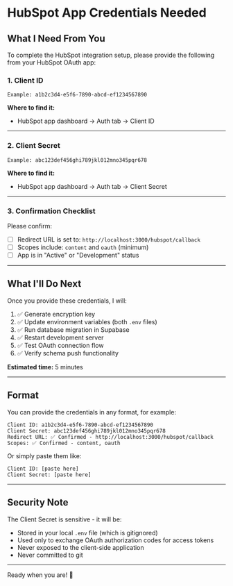 # HubSpot App Credentials Needed

## What I Need From You

To complete the HubSpot integration setup, please provide the following from your HubSpot OAuth app:

### 1. Client ID
```
Example: a1b2c3d4-e5f6-7890-abcd-ef1234567890
```

**Where to find it:**
- HubSpot app dashboard → Auth tab → Client ID

---

### 2. Client Secret
```
Example: abc123def456ghi789jkl012mno345pqr678
```

**Where to find it:**
- HubSpot app dashboard → Auth tab → Client Secret

---

### 3. Confirmation Checklist

Please confirm:
- [ ] Redirect URL is set to: `http://localhost:3000/hubspot/callback`
- [ ] Scopes include: `content` and `oauth` (minimum)
- [ ] App is in "Active" or "Development" status

---

## What I'll Do Next

Once you provide these credentials, I will:

1. ✅ Generate encryption key
2. ✅ Update environment variables (both `.env` files)
3. ✅ Run database migration in Supabase
4. ✅ Restart development server
5. ✅ Test OAuth connection flow
6. ✅ Verify schema push functionality

**Estimated time:** 5 minutes

---

## Format

You can provide the credentials in any format, for example:

```
Client ID: a1b2c3d4-e5f6-7890-abcd-ef1234567890
Client Secret: abc123def456ghi789jkl012mno345pqr678
Redirect URL: ✅ Confirmed - http://localhost:3000/hubspot/callback
Scopes: ✅ Confirmed - content, oauth
```

Or simply paste them like:
```
Client ID: [paste here]
Client Secret: [paste here]
```

---

## Security Note

The Client Secret is sensitive - it will be:
- Stored in your local `.env` file (which is gitignored)
- Used only to exchange OAuth authorization codes for access tokens
- Never exposed to the client-side application
- Never committed to git

---

Ready when you are! 🚀
